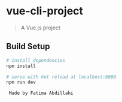 # vue-cli-project

> A Vue.js project

## Build Setup

``` bash
# install dependencies
npm install

# serve with hot reload at localhost:8080
npm run dev

 Made by Fatima Abdillahi


